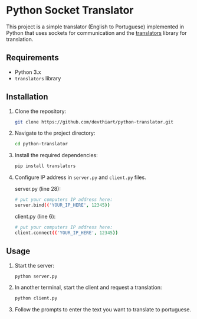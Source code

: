 # Python Socket Translator

This project is a simple translator (English to Portuguese) implemented in Python that uses sockets for communication and the [translators](https://github.com/uliontse/translators) library for translation.

## Requirements

- Python 3.x
- `translators` library

## Installation

1. Clone the repository:

    ```bash
    git clone https://github.com/devthiart/python-translator.git
    ```

2. Navigate to the project directory:

    ```bash
    cd python-translator
    ```

3. Install the required dependencies:

    ```bash
    pip install translators
    ```

4. Configure IP address in `server.py` and `client.py` files.

    server.py (line 28):
    ```bash
    # put your computers IP address here:
    server.bind(('YOUR_IP_HERE', 12345))
    ```

    client.py (line 6):
    ```bash
    # put your computers IP address here:
    client.connect(('YOUR_IP_HERE', 12345))
    ```

## Usage

1. Start the server:

    ```bash
    python server.py
    ```

2. In another terminal, start the client and request a translation:

    ```bash
    python client.py
    ```

3. Follow the prompts to enter the text you want to translate to portuguese.
